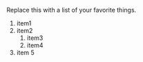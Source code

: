 Replace this with a list of your favorite things.
1. item1
2. item2
    1. item3
    2. item4
3. item 5
